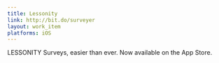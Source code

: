 ```yaml
---
title: Lessonity
link: http://bit.do/surveyer
layout: work_item
platforms: iOS
---
```

LESSONITY
Surveys, easier than ever. Now available on the App Store.